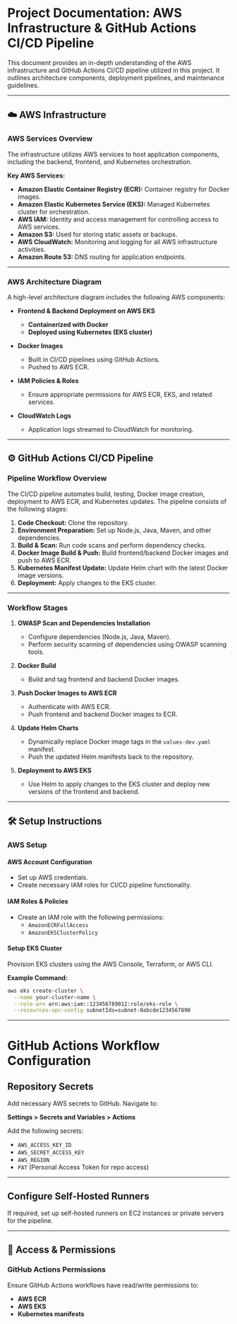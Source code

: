 # Project Documentation: AWS Infrastructure & GitHub Actions CI/CD Pipeline

This document provides an in-depth understanding of the AWS infrastructure and GitHub Actions CI/CD pipeline utilized in this project. It outlines architecture components, deployment pipelines, and maintenance guidelines.

---

## ☁️ AWS Infrastructure

### AWS Services Overview

The infrastructure utilizes AWS services to host application components, including the backend, frontend, and Kubernetes orchestration.

**Key AWS Services:**
- **Amazon Elastic Container Registry (ECR):** Container registry for Docker images.
- **Amazon Elastic Kubernetes Service (EKS):** Managed Kubernetes cluster for orchestration.
- **AWS IAM:** Identity and access management for controlling access to AWS services.
- **Amazon S3:** Used for storing static assets or backups.
- **AWS CloudWatch:** Monitoring and logging for all AWS infrastructure activities.
- **Amazon Route 53:** DNS routing for application endpoints.

---

### AWS Architecture Diagram

A high-level architecture diagram includes the following AWS components:

- **Frontend & Backend Deployment on AWS EKS**
  - **Containerized with Docker**
  - **Deployed using Kubernetes (EKS cluster)**
  
- **Docker Images**
  - Built in CI/CD pipelines using GitHub Actions.
  - Pushed to AWS ECR.
  
- **IAM Policies & Roles**
  - Ensure appropriate permissions for AWS ECR, EKS, and related services.
  
- **CloudWatch Logs**
  - Application logs streamed to CloudWatch for monitoring.

---

## ⚙️ GitHub Actions CI/CD Pipeline

### Pipeline Workflow Overview

The CI/CD pipeline automates build, testing, Docker image creation, deployment to AWS ECR, and Kubernetes updates. The pipeline consists of the following stages:

1. **Code Checkout:** Clone the repository.
2. **Environment Preparation:** Set up Node.js, Java, Maven, and other dependencies.
3. **Build & Scan:** Run code scans and perform dependency checks.
4. **Docker Image Build & Push:** Build frontend/backend Docker images and push to AWS ECR.
5. **Kubernetes Manifest Update:** Update Helm chart with the latest Docker image versions.
6. **Deployment:** Apply changes to the EKS cluster.

---

### Workflow Stages

1. **OWASP Scan and Dependencies Installation**
   - Configure dependencies (Node.js, Java, Maven).
   - Perform security scanning of dependencies using OWASP scanning tools.

2. **Docker Build**
   - Build and tag frontend and backend Docker images.

3. **Push Docker Images to AWS ECR**
   - Authenticate with AWS ECR.
   - Push frontend and backend Docker images to ECR.

4. **Update Helm Charts**
   - Dynamically replace Docker image tags in the `values-dev.yaml` manifest.
   - Push the updated Helm manifests back to the repository.

5. **Deployment to AWS EKS**
   - Use Helm to apply changes to the EKS cluster and deploy new versions of the frontend and backend.

---

## 🛠️ Setup Instructions

### AWS Setup

#### AWS Account Configuration
- Set up AWS credentials.
- Create necessary IAM roles for CI/CD pipeline functionality.

#### IAM Roles & Policies
- Create an IAM role with the following permissions:
  - `AmazonECRFullAccess`
  - `AmazonEKSClusterPolicy`

#### Setup EKS Cluster
Provision EKS clusters using the AWS Console, Terraform, or AWS CLI.

**Example Command:**
```bash
aws eks create-cluster \
  --name your-cluster-name \
  --role-arn arn:aws:iam::123456789012:role/eks-role \
  --resources-vpc-config subnetIds=subnet-0abcde1234567890
  ```

---

# GitHub Actions Workflow Configuration

## Repository Secrets

Add necessary AWS secrets to GitHub. Navigate to:

**Settings > Secrets and Variables > Actions**

Add the following secrets:
- `AWS_ACCESS_KEY_ID`
- `AWS_SECRET_ACCESS_KEY`
- `AWS_REGION`
- `PAT` (Personal Access Token for repo access)

---

## Configure Self-Hosted Runners

If required, set up self-hosted runners on EC2 instances or private servers for the pipeline.

---

## 🔑 Access & Permissions

### GitHub Actions Permissions

Ensure GitHub Actions workflows have read/write permissions to:
- **AWS ECR**
- **AWS EKS**
- **Kubernetes manifests**

